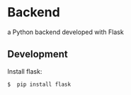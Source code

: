 # Backend
a Python backend developed with Flask

## Development

Install flask:

```bash
$  pip install flask
```